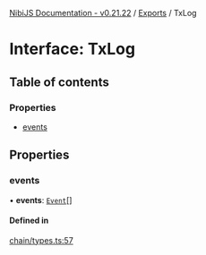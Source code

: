 [NibiJS Documentation - v0.21.22](../intro.md) / [Exports](../modules.md) / TxLog

# Interface: TxLog

## Table of contents

### Properties

- [events](TxLog.md#events)

## Properties

### events

• **events**: [`Event`](Event.md)[]

#### Defined in

[chain/types.ts:57](https://github.com/NibiruChain/ts-sdk/blob/1afbc87/packages/nibijs/src/chain/types.ts#L57)
